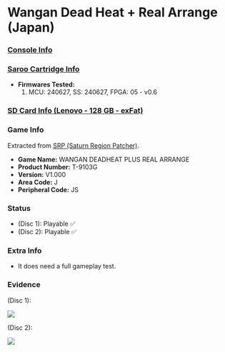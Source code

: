 # Wangan Dead Heat + Real Arrange (Japan)

### [Console Info](../../../../../Info/Consoles/VA13/README.md)

### [Saroo Cartridge Info](../../../../../Info/Cartridges/RetroGameParadiseStore/1.32F/README.md)

- <b>Firmwares Tested:</b>
  1. MCU: 240627, SS: 240627, FPGA: 05 - v0.6

### [SD Card Info (Lenovo - 128 GB - exFat)](../../../../../Info/SdCards/Lenovo/128GB/exfat/README.md)

### Game Info

Extracted from [SRP (Saturn Region Patcher)](https://segaxtreme.net/resources/saturn-region-patcher.81/download).

- <b>Game Name:</b> WANGAN DEADHEAT PLUS REAL ARRANGE
- <b>Product Number:</b> T-9103G
- <b>Version:</b> V1.000
- <b>Area Code:</b> J
- <b>Peripheral Code:</b> JS

### Status

- (Disc 1): Playable :white_check_mark:
- (Disc 2): Playable :white_check_mark:

### Extra Info

- It does need a full gameplay test.

### Evidence

(Disc 1):

[![](https://img.youtube.com/vi/_TmZCzjUH2I/0.jpg)](https://www.youtube.com/watch?v=_TmZCzjUH2I)

(Disc 2):

[![](https://img.youtube.com/vi/cls2oBdRHWw/0.jpg)](https://www.youtube.com/watch?v=cls2oBdRHWw)
